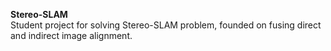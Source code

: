 **Stereo-SLAM** \
Student project for solving Stereo-SLAM problem, founded on fusing direct and indirect image alignment.
